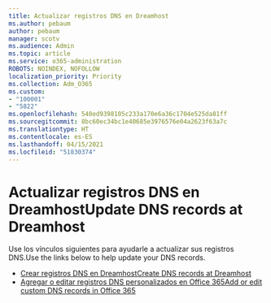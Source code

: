 ```yaml
---
title: Actualizar registros DNS en Dreamhost
ms.author: pebaum
author: pebaum
manager: scotv
ms.audience: Admin
ms.topic: article
ms.service: o365-administration
ROBOTS: NOINDEX, NOFOLLOW
localization_priority: Priority
ms.collection: Adm_O365
ms.custom:
- "100001"
- "5822"
ms.openlocfilehash: 540ed9398105c233a170e6a36c1704e525da81ff
ms.sourcegitcommit: 8bc60ec34bc1e40685e3976576e04a2623f63a7c
ms.translationtype: HT
ms.contentlocale: es-ES
ms.lasthandoff: 04/15/2021
ms.locfileid: "51830374"
---
```

# <a name="update-dns-records-at-dreamhost"></a><span data-ttu-id="f4d4f-102">Actualizar registros DNS en Dreamhost</span><span class="sxs-lookup"><span data-stu-id="f4d4f-102">Update DNS records at Dreamhost</span></span>

<span data-ttu-id="f4d4f-103">Use los vínculos siguientes para ayudarle a actualizar sus registros DNS.</span><span class="sxs-lookup"><span data-stu-id="f4d4f-103">Use the links below to help update your DNS records.</span></span>

- [<span data-ttu-id="f4d4f-104">Crear registros DNS en Dreamhost</span><span class="sxs-lookup"><span data-stu-id="f4d4f-104">Create DNS records at Dreamhost</span></span>](https://docs.microsoft.com/microsoft-365/admin/dns/create-dns-records-at-dreamhost?view=o365-worldwide)
- [<span data-ttu-id="f4d4f-105">Agregar o editar registros DNS personalizados en Office 365</span><span class="sxs-lookup"><span data-stu-id="f4d4f-105">Add or edit custom DNS records in Office 365</span></span>](https://docs.microsoft.com/microsoft-365/admin/setup/add-domain#add-or-edit-custom-dns-records)